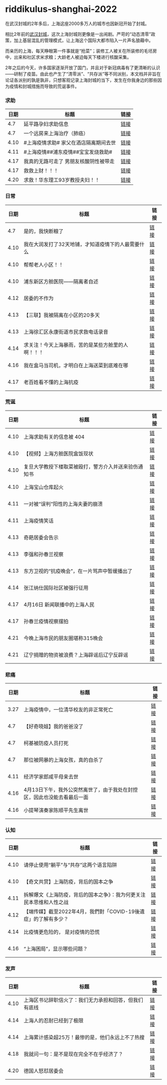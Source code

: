 # riddikulus-shanghai-2022

在武汉封城的2年多后，上海这座2000多万人的城市也因新冠开始了封城。

相比2年前的[武汉封城](https://github.com/dta0502/nCovMemory)，这次上海封城则更像是一出闹剧。严苛的“动态清零”政策，加上基层混乱的管理模式，让上海这个国际大都市陷入一片声名狼藉中。

而亲历的上海，每天睁眼第一件事就是“抢菜”；装修工人被关在所装修的毛坯房中，出来和社区求米求粮；大龄老人被迫每天下楼进行核酸采集。

2年之后的今天，许多国家逐渐开放了国门，并且对于新冠病毒有了更清晰的认识——研制了疫苗。由此也产生了“清零派”、“共存派”等不同派别，本文档并非旨在论证各派别的孰是孰非，只想客观记录上海封城的当下，发生在你我身边的那些因为疫情和封城措施而导致的荒诞事件。

### 求助

| **日期** | **标题**           | **链接**                                                                    |
|----------|--------------------|-----------------------------------------------------------------------------|
| 4.7      | 延平路孕妇求助信息 | [链接](https://github.com/R-r-riddikulus/riddikulus-shanghai-2022/issues/1) |
| 4.7      |  一个远房来上海治疗（肺癌）| [链接](https://github.com/R-r-riddikulus/riddikulus-shanghai-2022/issues/5) |
| 4.10 | #上海疫情求助# 家父在酒店隔离期间去世 | [链接](https://github.com/R-r-riddikulus/riddikulus-shanghai-2022/issues/10) |
| 4.11 | #上海疫情##浦东疫情##宝宝发烧救助# | [链接](https://github.com/R-r-riddikulus/riddikulus-shanghai-2022/issues/18) |
| 4.17 | 我真的无路可走了 男朋友核酸阴性被带走 | [链接](https://github.com/R-r-riddikulus/riddikulus-shanghai-2022/issues/43) |
| 4.17 | 救救上财！！！ | [链接](https://github.com/R-r-riddikulus/riddikulus-shanghai-2022/issues/45) |
| 4.20 | 求救！华东理工93岁教授夫妇！！ | [链接](https://github.com/R-r-riddikulus/riddikulus-shanghai-2022/issues/52) |

### 日常

| **日期** | **标题**           | **链接**                                                                    |
|----------|--------------------|-----------------------------------------------------------------------------|
| 4.7      | 是的，我快断粮了     | [链接](https://github.com/R-r-riddikulus/riddikulus-shanghai-2022/issues/6) |
| 4.10    | 我在大润发打了32天地铺，才知道疫情下的人最需要什么  | [链接](https://github.com/R-r-riddikulus/riddikulus-shanghai-2022/issues/8) |
| 4.10 | 帮帮老人小区！！ | [链接](https://github.com/R-r-riddikulus/riddikulus-shanghai-2022/issues/11) |
| 4.10 | 浦东新区方舱医院——隔离者自述 | [链接](https://github.com/R-r-riddikulus/riddikulus-shanghai-2022/issues/17) |
| 4.12 | 居委的不作为 | [链接](https://github.com/R-r-riddikulus/riddikulus-shanghai-2022/issues/22) |
| 4.13 | 【三联】我被隔离在小区的20多天 | [链接](https://github.com/R-r-riddikulus/riddikulus-shanghai-2022/issues/29) |
| 4.13 | 上海徐汇区永康街道市民求救电话录音 | [链接](https://github.com/R-r-riddikulus/riddikulus-shanghai-2022/issues/30) |
| 4.14 | 求关注！今天上海暴雨，苦的是某些方舱里的人啊！！！ | [链接](https://github.com/R-r-riddikulus/riddikulus-shanghai-2022/issues/32) |
| 4.16 | 我在盒马当司机，才明白在上海送菜到底难在哪 | [链接](https://github.com/R-r-riddikulus/riddikulus-shanghai-2022/issues/42) |
| 4.17 | 老百姓看不懂的上海抗疫 | [链接](https://github.com/R-r-riddikulus/riddikulus-shanghai-2022/issues/47) |

### 荒诞

| **日期** | **标题**           | **链接**                                                                    |
|----------|--------------------|-----------------------------------------------------------------------------|
| 4.10 | 上海求助有关的信息被 404 | [链接](https://github.com/R-r-riddikulus/riddikulus-shanghai-2022/issues/12) |
| 4.10 | 【视频】上海方舱医院盒饭现状 | [链接](https://github.com/R-r-riddikulus/riddikulus-shanghai-2022/issues/13) |
| 4.10 | 复旦大学教授下楼取菜被殴打，警方介入并送来验伤通知书 | [链接](https://github.com/R-r-riddikulus/riddikulus-shanghai-2022/issues/16) |
| 4.10 | 上海宝山仓库起火 | [链接](https://github.com/R-r-riddikulus/riddikulus-shanghai-2022/issues/36) |
| 4.11 | 一对被“误判”阳性的上海夫妻的崩溃 | [链接](https://github.com/R-r-riddikulus/riddikulus-shanghai-2022/issues/19) |
| 4.11 | 上海疫情笑话 | [链接](https://github.com/R-r-riddikulus/riddikulus-shanghai-2022/issues/20) |
| 4.13 | 奇葩居委会告示 | [链接](https://github.com/R-r-riddikulus/riddikulus-shanghai-2022/issues/26) |
| 4.13 | 李强和孙春兰视察 | [链接](https://github.com/R-r-riddikulus/riddikulus-shanghai-2022/issues/27) |
| 4.13 | 东方卫视的“抗疫晚会”，在一片骂声中暂缓播出了 | [链接](https://github.com/R-r-riddikulus/riddikulus-shanghai-2022/issues/28) |
| 4.14 | 张江纳仕国际社区被强行征用 | [链接](https://github.com/R-r-riddikulus/riddikulus-shanghai-2022/issues/35) |
| 4.17 | 4月16日 新闻联播中的上海人民 | [链接](https://github.com/R-r-riddikulus/riddikulus-shanghai-2022/issues/44) |
| 4.17 | 孙春兰疫情视察摆拍 | [链接](https://github.com/R-r-riddikulus/riddikulus-shanghai-2022/issues/46) |
| 4.21 | 今晚上海市民的朋友圈堪称315晚会 | [链接](https://github.com/R-r-riddikulus/riddikulus-shanghai-2022/issues/54) |
| 4.21 | 辽宁捐赠的物资被浪费？上海辟谣后辽宁反辟谣 | [链接](https://github.com/R-r-riddikulus/riddikulus-shanghai-2022/issues/55) |

### 悲痛

| **日期** | **标题**                             | **链接**                                                                    |
|----------|--------------------------------------|-----------------------------------------------------------------------------|
| 3.27     | 上海疫情中，一位清华校友的非正常死亡 | [链接](https://github.com/R-r-riddikulus/riddikulus-shanghai-2022/issues/3) |
| 4.7      | 【好奇晓姐】我的爸爸没了             | [链接](https://github.com/R-r-riddikulus/riddikulus-shanghai-2022/issues/2) |
| 4.7      | 柯基被防疫人员打死                   | [链接](https://github.com/R-r-riddikulus/riddikulus-shanghai-2022/issues/4) |
| 4.7      | 那位被网暴的上海女孩，真的自杀了      | [链接](https://github.com/R-r-riddikulus/riddikulus-shanghai-2022/issues/7) |
| 4.11      | 经济学家郎咸平母亲去世      | [链接](https://github.com/R-r-riddikulus/riddikulus-shanghai-2022/issues/24) |
| 4.16      | 4月13日下午，我外公突然离世了，由于我处在封控区，因此也没能去看最后一面      | [链接](https://github.com/R-r-riddikulus/riddikulus-shanghai-2022/issues/39) |
| 4.16      | 小提琴演奏家陈顺平先生离世      | [链接](https://github.com/R-r-riddikulus/riddikulus-shanghai-2022/issues/41) |

### 认知

| **日期** | **标题**                             | **链接**                                                                    |
|----------|--------------------------------------|-----------------------------------------------------------------------------|
| 4.10  | 请停止使用“躺平”与“共存”这两个语言陷阱 | [链接](https://github.com/R-r-riddikulus/riddikulus-shanghai-2022/issues/9) |
| 4.10  | 【奇文共赏】上海防疫，背后的国本之争 | [链接](https://github.com/R-r-riddikulus/riddikulus-shanghai-2022/issues/15) |
| 4.11 | 拆解爆文《上海防疫，背后的国本之争》：我为何更关注民本思维和人性之战 | [链接](https://github.com/R-r-riddikulus/riddikulus-shanghai-2022/issues/21) |
| 4.12 | 【端传媒】截至2022年4月，我們對「COVID-19後遺症」的了解有多少？ | [链接](https://github.com/R-r-riddikulus/riddikulus-shanghai-2022/issues/25) |
| 4.14 | 比疫情更危险的， 是对疫情的恐慌 | [链接](https://github.com/R-r-riddikulus/riddikulus-shanghai-2022/issues/34) |
| 4.16 | “上海困局”，显示哪些问题？ | [链接](https://github.com/R-r-riddikulus/riddikulus-shanghai-2022/issues/38) |

### 发声

| **日期** | **标题**                             | **链接**                                                                    |
|----------|--------------------------------------|-----------------------------------------------------------------------------|
| 4.10  | 上海区书记辞职信火了：我们无力承担和回答，但我们有底线 | [链接](https://github.com/R-r-riddikulus/riddikulus-shanghai-2022/issues/14) |
| 4.14  | 上海人的忍耐已经到了极限 | [链接](https://github.com/R-r-riddikulus/riddikulus-shanghai-2022/issues/31) |
| 4.14  | 上海累计感染超25万！最惨的是，他们永远上不了热搜 | [链接](https://github.com/R-r-riddikulus/riddikulus-shanghai-2022/issues/33) |
| 4.18  | 我就问一句：是不是现在完全不在乎经济了？ | [链接](https://github.com/R-r-riddikulus/riddikulus-shanghai-2022/issues/50) |
| 4.20  | 德国人怒怼居委会 | [链接](https://github.com/R-r-riddikulus/riddikulus-shanghai-2022/issues/53) |
